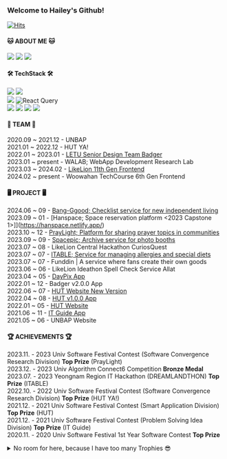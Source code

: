 ### Welcome to Hailey's Github!   

[![Hits](https://hits.seeyoufarm.com/api/count/incr/badge.svg?url=https%3A%2F%2Fgithub.com%2Fhealim01&count_bg=%23673DC8&title_bg=%23555555&icon=&icon_color=%23E7E7E7&title=hits&edge_flat=false)](https://hits.seeyoufarm.com)


#### 🐱 ABOUT ME 🐱
<a href="mailto:HyelimChoi01@gmail.com"><img src="https://img.shields.io/badge/gmail-EA4335?style=for-the-badge&logo=gmail&logoColor=white"/></a>
<a href="https://healim01.tistory.com/"><img src="https://img.shields.io/badge/tistory-000000?style=for-the-badge&logo=tistory&logoColor=white"/></a>
<a href="https://www.linkedin.com/in/hyelim-choi01/"><img src="https://img.shields.io/badge/LinkedIn-0077B5?style=for-the-badge&logo=linkedin&logoColor=white"/></a>


#### 🛠️ TechStack 🛠️
<img src="https://img.shields.io/badge/Javascript-F7DF1E?style=for-the-badge&logo=javascript&logoColor=FFFFFF"/> <img src="https://img.shields.io/badge/Typescript-3178C6?style=for-the-badge&logo=typescript&logoColor=FFFFFF"/>  
<img src="https://img.shields.io/badge/React-61DAFB?style=for-the-badge&logo=React&logoColor=FFFFFF"/> ![React Query](https://img.shields.io/badge/-React%20Query-FF4154?style=for-the-badge&logo=react%20query&logoColor=white) <br>
<img src="https://img.shields.io/badge/flutter-02569B?style=for-the-badge&logo=flutter&logoColor=white"> <img src="https://img.shields.io/badge/firebase-FFCA28?style=for-the-badge&logo=firebase&logoColor=white"> <img src="https://img.shields.io/badge/c++-00599C?style=for-the-badge&logo=c%2B%2B&logoColor=white"> <img src="https://img.shields.io/badge/python-3776AB?style=for-the-badge&logo=python&logoColor=white">


#### 🌱 TEAM 🌱
2020.09 ~ 2021.12 - UNBAP <br> 
2021.01 ~ 2022.12 - HUT YA! <br> 
2022.01 ~ 2023.01 - [LETU Senior Design Team Badger](https://www.letu.edu/academics/engineering/senior-design-projects.html) <br>
2023.01 ~ present - WALAB; WebApp Development Research Lab <br> 
2023.03 ~ 2024.02 - [LikeLion 11th Gen Frontend](https://hgulikelion.web.app/) <br> 
2024.02 ~ present - Woowahan TechCourse 6th Gen Frontend <br>




#### 🖥 PROJECT 🖥
2024.06 ~ 09 - [Bang-Ggood; Checklist service for new independent living](https://bang-ggood.com/) <br> 
2023.09 ~ 01 - [Hanspace; Space reservation platform <2023 Capstone 1>]](https://hanspace.netlify.app/) <br> 
2023.10 ~ 12 - [PrayLight; Platform for sharing prayer topics in communities](https://praylight.netlify.app/)<br/> 
2023.09 ~ 09 - [Spacepic; Archive service for photo booths](http://space-pic.s3-website.ap-northeast-2.amazonaws.com/) <br> 
2023.07 ~ 08 - LikeLion Central Hackathon CuriosQuest <br> 
2023.07 ~ 07 - [ITABLE; Service for managing allergies and special diets](http://elasticbeanstalk-ap-northeast-2-666955593418.s3-website.ap-northeast-2.amazonaws.com/) <br> 
2023.07 ~ 07 - Funddin | A service where fans create their own goods <br> 
2023.06 ~ 06 - LikeLion Ideathon Spell Check Service Allat <br> 
2023.04 ~ 05 - [DayPix App](https://github.com/healim01/DayPix) <br> 
2022.01 ~ 12 - Badger v2.0.0 App <br> 
2022.06 ~ 07 - [HUT Website New Version](https://hut.handong.app/) <br> 
2022.04 ~ 08 - [HUT v1.0.0 App](https://apps.apple.com/us/app/hut/id1593293986) <br> 
2022.01 ~ 05 - [HUT Website](https://apps.apple.com/us/app/hut/id1593293986) <br> 
2021.06 ~ 11 - [IT Guide App](https://apps.apple.com/us/app/hut/id1593293986) <br> 
2021.05 ~ 06 - UNBAP Website

#### 🏆 ACHIEVEMENTS 🏆 
2023.11. - 2023 Univ Software Festival Contest (Software Convergence Research Division) **Top Prize** (PrayLight) <br>
2023.12. - 2023 Univ Algorithm Connect6 Competition **Bronze Medal**
2023.07. - 2023 Yeongnam Region IT Hackathon (DREAMLANDTHON) **Top Prize** (ITABLE) <br> 
2022.10. - 2022 Univ Software Festival Contest (Software Convergence Research Division) **Top Prize** (HUT YA!) <br> 
2021.12. - 2021 Univ Software Festival Contest (Smart Application Division) **Top Prize** (HUT) <br> 
2021.12. - 2021 Univ Software Festival Contest (Problem Solving Idea Division) **Top Prize** (IT Guide) <br> 
2020.11. - 2020 Univ Software Festival 1st Year Software Contest **Top Prize** <br> 



<details>
  <summary> No room for here, because I have too many Trophies 😎 </summary>

  <div markdown="1"> 
    
    2023.12. - 2023 Univ Algorithm Connect6 Competition **Bronze Medal**
2023.11. - 2023 Univ Programming Contest Encouragement Award  
2023.11. - 2023 Univ Software Festival Contest (Software Convergence Research Division) **Top Prize**  
2023.11. - 2023 Univ Software Festival Contest (Smart Application Division) **Encouragement Award**  
2023.11. - 2023 Univ Software Festival Contest (Problem Solving Idea Division) **Encouragement Award**  
2023.10. - 2023 ICPC Competition School **Silver Medal**  
2023.08. - 2023 BizFlow M Contest **Excellence Award**  
2023.07. - 2023 Yeongnam Region IT Hackathon (DREAMLANDTHON) **Top Prize**  
2023.06. - 2023 BizFlow M Pre-Contest **Excellence Award**  

2022.10. - 2022 Univ Software Festival Contest (Software Convergence Research Division) **Top Prize** (HUT YA!)  
2022.05. - 2022 Daegu Gyeongbuk Programming Contest **Encouragement Award**  

2021.12. - 2021 National University Programming Contest **Encouragement Award**  
2021.12. - 2021 Univ Software Festival Contest (Smart Application Division) **Top Prize** (HUT)  
2021.12. - 2021 Univ Software Festival Contest (Problem Solving Idea Division) **Top Prize** (IT Guide)  
2021.12. - 2021 BizFlow * HGU AppDev Contest **Encouragement Award** (Nearby Hospital Recommendation System)  

2020.12. - 2020 1st Year C Programming Contest **Encouragement Award**  
2020.11. - 2020 School Software Festival 1st Year Software Contest **Grand Prize**  
 
    
  </div>
</details>

<br>
